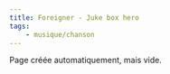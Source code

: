 ```yaml
---
title: Foreigner - Juke box hero
tags:
    - musique/chanson
---
```


Page créée automatiquement, mais vide.

